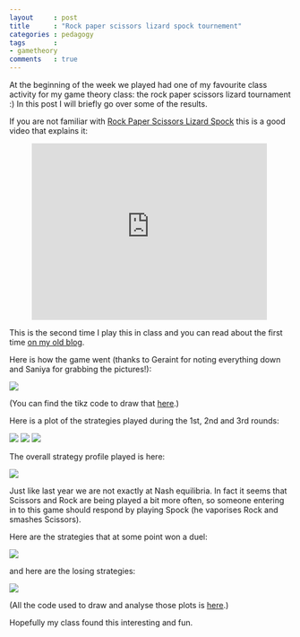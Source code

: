 ```yaml
---
layout     : post
title      : "Rock paper scissors lizard spock tournement"
categories : pedagogy
tags       :
- gametheory
comments   : true
---
```


At the beginning of the week we played had one of my favourite class activity for my game theory class: the rock paper scissors lizard tournament :)
In this post I will briefly go over some of the results.

If you are not familiar with [Rock Paper Scissors Lizard Spock](http://bigbangtheory.wikia.com/wiki/Rock_Paper_Scissors_Lizard_Spock) this is a good video that explains it:

<div class="video">
    <figure>
        <iframe width="420" height="315" src="https://www.youtube.com/embed/Kov2G0GouBw" frameborder="0" allowfullscreen></iframe>
    </figure>
</div>

This is the second time I play this in class and you can read about the first time [on my old blog](http://drvinceknight.blogspot.co.uk/2014/02/a-rock-paper-scissors-lizard-spock.html).

Here is how the game went (thanks to Geraint for noting everything down and Saniya for grabbing the pictures!):

![]({{site.baseurl}}/assets/images/plot_rpsls.png)

(You can find the tikz code to draw that [here](https://gist.github.com/drvinceknight/5260648fcab53f66ff30).)

Here is a plot of the strategies played during the 1st, 2nd and 3rd rounds:

![]({{site.baseurl}}/assets/images/round1.png)
![]({{site.baseurl}}/assets/images/round2.png)
![]({{site.baseurl}}/assets/images/round3.png)

The overall strategy profile played is here:

![]({{site.baseurl}}/assets/images/allstrategies.png)

Just like last year we are not exactly at Nash equilibria.
In fact it seems that Scissors and Rock are being played a bit more often, so someone entering in to this game should respond by playing Spock (he vaporises Rock and smashes Scissors).

Here are the strategies that at some point won a duel:

![]({{site.baseurl}}/assets/images/winningstrategies.png)

and here are the losing strategies:

![]({{site.baseurl}}/assets/images/losingstrategies.png)

(All the code used to draw and analyse those plots is [here](https://gist.github.com/drvinceknight/17b2798f08a08989d474).)

Hopefully my class found this interesting and fun.
